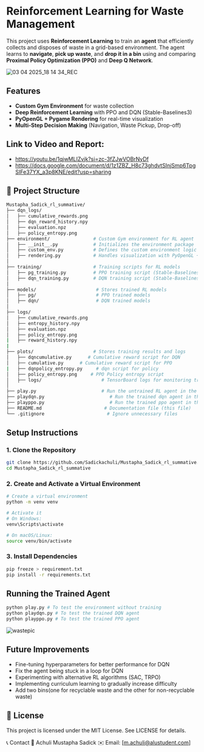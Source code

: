 # **Reinforcement Learning for Waste Management**  

This project uses **Reinforcement Learning** to train an **agent** that efficiently collects and disposes of waste in a grid-based environment. The agent learns to **navigate**, **pick up waste**, and **drop it in a bin** using and comparing **Proximal Policy Optimization (PPO)** and **Deep Q Network**.

![03 04 2025_18 14 34_REC](https://github.com/user-attachments/assets/4d89c771-0abf-417c-a25c-2f0a8dc536f1)



## **Features**
-  **Custom Gym Environment** for waste collection  
-  **Deep Reinforcement Learning** with PPO and DQN (Stable-Baselines3)  
-  **PyOpenGL + Pygame Rendering** for real-time visualization  
-  **Multi-Step Decision Making** (Navigation, Waste Pickup, Drop-off)  

## **Link to Video and Report:**

- https://youtu.be/1qjwMLIZvjk?si=zc-3fZJwVOBrNyDf
- https://docs.google.com/document/d/1z1ZBZ_H8c73ghdvtSInjSmp6TpgSIFe37YX_a3p8KNE/edit?usp=sharing

## **📂 Project Structure**
```bash
Mustapha_Sadick_rl_summative/
├── dqn_logs/                
│   ├── cumulative_rewards.png          
│   ├── dqn_reward_history.npy         
│   ├── evaluation.npz          
│   ├── policy_entropy.png              
├── environment/                # Custom Gym environment for RL agent
│   ├── __init__.py             # Initializes the environment package
│   ├── custom_env.py           # Defines the custom environment logic
│   ├── rendering.py            # Handles visualization with PyOpenGL + Pygame
│
├── training/                   # Training scripts for RL models
│   ├── pg_training.py          # PPO training script (Stable-Baselines3)
│   ├── dqn_training.py         # DQN training script (Stable-Baselines3)
│
├── models/                      # Stores trained RL models
│   ├── pg/                      # PPO trained models
│   ├── dqn/                     # DQN trained models
│
├── logs/                
│   ├── cumulative_rewards.png          
│   ├── entropy_history.npy         
│   ├── evaluation.npz          
│   ├── policy_entropy.png 
|   ├── reward_history.npy 
|
├── plots/                      # Stores training results and logs
│   ├── dqncumulative.py      # Cumulative reward script for DQN
│   ├── cumulative.py      # Cumulative reward script for PPO
|   ├── dqnpolicy_entropy.py     # dqn script for policy
│   ├── policy_entropy.png     # PPO Policy entropy script
│   ├── logs/                      # TensorBoard logs for monitoring training
│
├── play.py                        # Run the untrained RL agent in the environment
├── playdqn.py                        # Run the trained dqn agent in the environment
├── playppo.py                        # Run the trained ppo agent in the environment
├── README.md                       # Documentation file (this file)
└── .gitignore                       # Ignore unnecessary files
```

## **Setup Instructions**
### **1️. Clone the Repository**
```bash
git clone https://github.com/Sadickachuli/Mustapha_Sadick_rl_summative.git
cd Mustapha_Sadick_rl_summative
```
### **2️. Create and Activate a Virtual Environment**
```bash
# Create a virtual environment
python -m venv venv  

# Activate it
# On Windows:
venv\Scripts\activate  

# On macOS/Linux:
source venv/bin/activate
```
### **3️. Install Dependencies**
```bash
pip freeze > requirement.txt
pip install -r requirements.txt
```

## **Running the Trained Agent**
```bash
python play.py # To test the environment without training
python playdqn.py # To test the trained DQN agent
python playppo.py # To test the trained PPO agent
```

![wastepic](https://github.com/user-attachments/assets/24239635-1157-44d5-a254-ee7d45b8210b)




## **Future Improvements**
- Fine-tuning hyperparameters for better performance for DQN
- Fix the agent being stuck in a loop for DQN
- Experimenting with alternative RL algorithms (SAC, TRPO)
- Implementing curriculum learning to gradually increase difficulty
- Add two bins(one for recyclable waste and the other for non-recyclable waste)

## **📜 License**
This project is licensed under the MIT License. See LICENSE for details.

📞 Contact
👤 Achuli Mustapha Sadick
✉️ Email: [m.achuli@alustudent.com]


